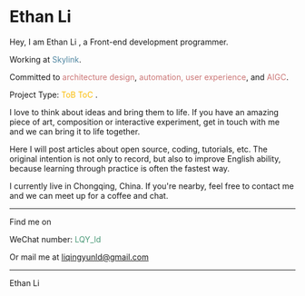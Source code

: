 <h1>
  <ruby>
    Ethan
  </ruby>
  <ruby>
    Li
  </ruby>
</h1>

Hey, I am   <ruby>
    Ethan
  </ruby>
  <ruby>
    Li
  </ruby>, a Front-end development programmer.

Working at <a><font color="#5086a1">Skylink</font></a>.

Committed to <a><font color="#cb7676">architecture design</font></a>, <a><font color="#cb7676">automation, user experience</font></a>, and <a><font color="#cb7676">AIGC</font></a>.

Project Type: <a><font color="#fbbc05">ToB</font></a> <a><font color="#fbbc05">ToC</font></a> .

I love to think about ideas and bring them to life. If you have an amazing piece of art, composition or interactive experiment, get in touch with me and we can bring it to life together.

Here I will post articles about open source, coding, tutorials, etc. The original intention is not only to record, but also to improve English ability, because learning through practice is often the fastest way.

I currently live in Chongqing, China. If you're nearby, feel free to contact me and we can meet up for a coffee and chat.

---

Find me on

WeChat number: <a><font color="#4b9978">LQY_ld</font></a>

Or mail me at liqingyunld@gmail.com

---

<p class="text-right">
  <ruby>
    Ethan
  </ruby>
  <ruby>
    Li
  </ruby>
</p>
